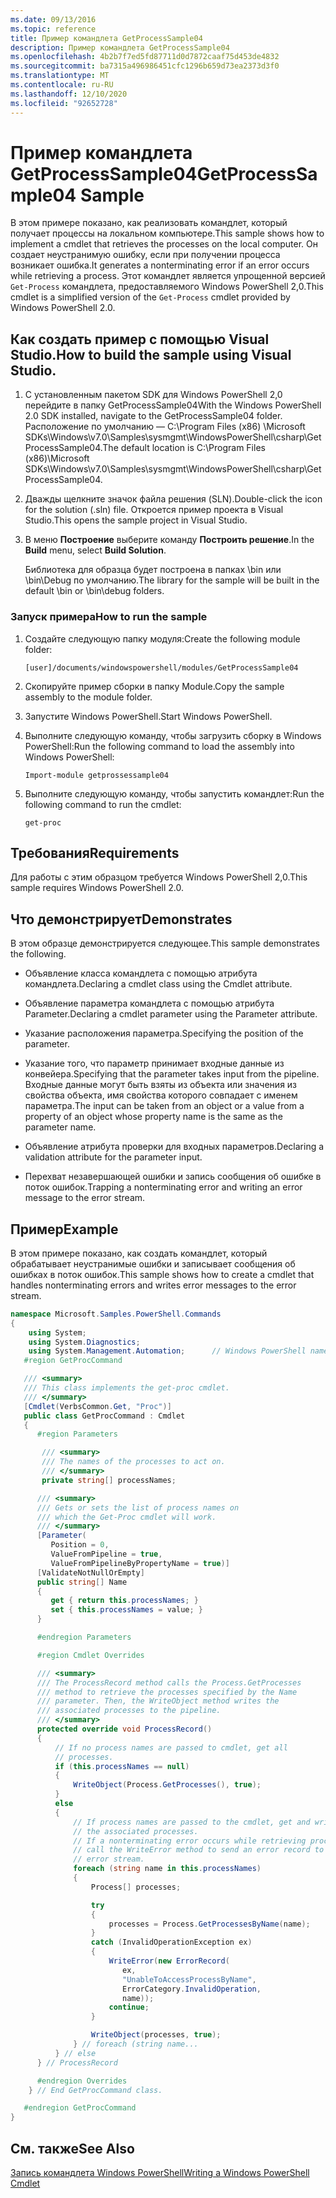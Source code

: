 ```yaml
---
ms.date: 09/13/2016
ms.topic: reference
title: Пример командлета GetProcessSample04
description: Пример командлета GetProcessSample04
ms.openlocfilehash: 4b2b7f7ed5fd87711d0d7872caaf75d453de4832
ms.sourcegitcommit: ba7315a496986451cfc1296b659d73ea2373d3f0
ms.translationtype: MT
ms.contentlocale: ru-RU
ms.lasthandoff: 12/10/2020
ms.locfileid: "92652728"
---
```

# <a name="getprocesssample04-sample"></a><span data-ttu-id="ef4cb-103">Пример командлета GetProcessSample04</span><span class="sxs-lookup"><span data-stu-id="ef4cb-103">GetProcessSample04 Sample</span></span>

<span data-ttu-id="ef4cb-104">В этом примере показано, как реализовать командлет, который получает процессы на локальном компьютере.</span><span class="sxs-lookup"><span data-stu-id="ef4cb-104">This sample shows how to implement a cmdlet that retrieves the processes on the local computer.</span></span> <span data-ttu-id="ef4cb-105">Он создает неустранимую ошибку, если при получении процесса возникает ошибка.</span><span class="sxs-lookup"><span data-stu-id="ef4cb-105">It generates a nonterminating error if an error occurs while retrieving a process.</span></span> <span data-ttu-id="ef4cb-106">Этот командлет является упрощенной версией `Get-Process` командлета, предоставляемого Windows PowerShell 2,0.</span><span class="sxs-lookup"><span data-stu-id="ef4cb-106">This cmdlet is a simplified version of the `Get-Process` cmdlet provided by Windows PowerShell 2.0.</span></span>

## <a name="how-to-build-the-sample-using-visual-studio"></a><span data-ttu-id="ef4cb-107">Как создать пример с помощью Visual Studio.</span><span class="sxs-lookup"><span data-stu-id="ef4cb-107">How to build the sample using Visual Studio.</span></span>

1. <span data-ttu-id="ef4cb-108">С установленным пакетом SDK для Windows PowerShell 2,0 перейдите в папку GetProcessSample04</span><span class="sxs-lookup"><span data-stu-id="ef4cb-108">With the Windows PowerShell 2.0 SDK installed, navigate to the GetProcessSample04 folder.</span></span> <span data-ttu-id="ef4cb-109">Расположение по умолчанию — C:\Program Files (x86) \Microsoft SDKs\Windows\v7.0\Samples\sysmgmt\WindowsPowerShell\csharp\GetProcessSample04.</span><span class="sxs-lookup"><span data-stu-id="ef4cb-109">The default location is C:\Program Files (x86)\Microsoft SDKs\Windows\v7.0\Samples\sysmgmt\WindowsPowerShell\csharp\GetProcessSample04.</span></span>

2. <span data-ttu-id="ef4cb-110">Дважды щелкните значок файла решения (SLN).</span><span class="sxs-lookup"><span data-stu-id="ef4cb-110">Double-click the icon for the solution (.sln) file.</span></span> <span data-ttu-id="ef4cb-111">Откроется пример проекта в Visual Studio.</span><span class="sxs-lookup"><span data-stu-id="ef4cb-111">This opens the sample project in Visual Studio.</span></span>

3. <span data-ttu-id="ef4cb-112">В меню **Построение** выберите команду **Построить решение**.</span><span class="sxs-lookup"><span data-stu-id="ef4cb-112">In the **Build** menu, select **Build Solution**.</span></span>

    <span data-ttu-id="ef4cb-113">Библиотека для образца будет построена в папках \bin или \bin\Debug по умолчанию.</span><span class="sxs-lookup"><span data-stu-id="ef4cb-113">The library for the sample will be built in the default \bin or \bin\debug folders.</span></span>

### <a name="how-to-run-the-sample"></a><span data-ttu-id="ef4cb-114">Запуск примера</span><span class="sxs-lookup"><span data-stu-id="ef4cb-114">How to run the sample</span></span>

1. <span data-ttu-id="ef4cb-115">Создайте следующую папку модуля:</span><span class="sxs-lookup"><span data-stu-id="ef4cb-115">Create the following module folder:</span></span>

    `[user]/documents/windowspowershell/modules/GetProcessSample04`

2. <span data-ttu-id="ef4cb-116">Скопируйте пример сборки в папку Module.</span><span class="sxs-lookup"><span data-stu-id="ef4cb-116">Copy the sample assembly to the module folder.</span></span>

3. <span data-ttu-id="ef4cb-117">Запустите Windows PowerShell.</span><span class="sxs-lookup"><span data-stu-id="ef4cb-117">Start Windows PowerShell.</span></span>

4. <span data-ttu-id="ef4cb-118">Выполните следующую команду, чтобы загрузить сборку в Windows PowerShell:</span><span class="sxs-lookup"><span data-stu-id="ef4cb-118">Run the following command to load the assembly into Windows PowerShell:</span></span>

    `Import-module getprossessample04`

5. <span data-ttu-id="ef4cb-119">Выполните следующую команду, чтобы запустить командлет:</span><span class="sxs-lookup"><span data-stu-id="ef4cb-119">Run the following command to run the cmdlet:</span></span>

    `get-proc`

## <a name="requirements"></a><span data-ttu-id="ef4cb-120">Требования</span><span class="sxs-lookup"><span data-stu-id="ef4cb-120">Requirements</span></span>

<span data-ttu-id="ef4cb-121">Для работы с этим образцом требуется Windows PowerShell 2,0.</span><span class="sxs-lookup"><span data-stu-id="ef4cb-121">This sample requires Windows PowerShell 2.0.</span></span>

## <a name="demonstrates"></a><span data-ttu-id="ef4cb-122">Что демонстрирует</span><span class="sxs-lookup"><span data-stu-id="ef4cb-122">Demonstrates</span></span>

<span data-ttu-id="ef4cb-123">В этом образце демонстрируется следующее.</span><span class="sxs-lookup"><span data-stu-id="ef4cb-123">This sample demonstrates the following.</span></span>

- <span data-ttu-id="ef4cb-124">Объявление класса командлета с помощью атрибута командлета.</span><span class="sxs-lookup"><span data-stu-id="ef4cb-124">Declaring a cmdlet class using the Cmdlet attribute.</span></span>

- <span data-ttu-id="ef4cb-125">Объявление параметра командлета с помощью атрибута Parameter.</span><span class="sxs-lookup"><span data-stu-id="ef4cb-125">Declaring a cmdlet parameter using the Parameter attribute.</span></span>

- <span data-ttu-id="ef4cb-126">Указание расположения параметра.</span><span class="sxs-lookup"><span data-stu-id="ef4cb-126">Specifying the position of the parameter.</span></span>

- <span data-ttu-id="ef4cb-127">Указание того, что параметр принимает входные данные из конвейера.</span><span class="sxs-lookup"><span data-stu-id="ef4cb-127">Specifying that the parameter takes input from the pipeline.</span></span> <span data-ttu-id="ef4cb-128">Входные данные могут быть взяты из объекта или значения из свойства объекта, имя свойства которого совпадает с именем параметра.</span><span class="sxs-lookup"><span data-stu-id="ef4cb-128">The input can be taken from an object or a value from a property of an object whose property name is the same as the parameter name.</span></span>

- <span data-ttu-id="ef4cb-129">Объявление атрибута проверки для входных параметров.</span><span class="sxs-lookup"><span data-stu-id="ef4cb-129">Declaring a validation attribute for the parameter input.</span></span>

- <span data-ttu-id="ef4cb-130">Перехват незавершающей ошибки и запись сообщения об ошибке в поток ошибок.</span><span class="sxs-lookup"><span data-stu-id="ef4cb-130">Trapping a nonterminating error and writing an error message to the error stream.</span></span>

## <a name="example"></a><span data-ttu-id="ef4cb-131">Пример</span><span class="sxs-lookup"><span data-stu-id="ef4cb-131">Example</span></span>

<span data-ttu-id="ef4cb-132">В этом примере показано, как создать командлет, который обрабатывает неустранимые ошибки и записывает сообщения об ошибках в поток ошибок.</span><span class="sxs-lookup"><span data-stu-id="ef4cb-132">This sample shows how to create a cmdlet that handles nonterminating errors and writes error messages to the error stream.</span></span>

```csharp
namespace Microsoft.Samples.PowerShell.Commands
{
    using System;
    using System.Diagnostics;
    using System.Management.Automation;      // Windows PowerShell namespace.
   #region GetProcCommand

   /// <summary>
   /// This class implements the get-proc cmdlet.
   /// </summary>
   [Cmdlet(VerbsCommon.Get, "Proc")]
   public class GetProcCommand : Cmdlet
   {
      #region Parameters

       /// <summary>
       /// The names of the processes to act on.
       /// </summary>
       private string[] processNames;

      /// <summary>
      /// Gets or sets the list of process names on
      /// which the Get-Proc cmdlet will work.
      /// </summary>
      [Parameter(
         Position = 0,
         ValueFromPipeline = true,
         ValueFromPipelineByPropertyName = true)]
      [ValidateNotNullOrEmpty]
      public string[] Name
      {
         get { return this.processNames; }
         set { this.processNames = value; }
      }

      #endregion Parameters

      #region Cmdlet Overrides

      /// <summary>
      /// The ProcessRecord method calls the Process.GetProcesses
      /// method to retrieve the processes specified by the Name
      /// parameter. Then, the WriteObject method writes the
      /// associated processes to the pipeline.
      /// </summary>
      protected override void ProcessRecord()
      {
          // If no process names are passed to cmdlet, get all
          // processes.
          if (this.processNames == null)
          {
              WriteObject(Process.GetProcesses(), true);
          }
          else
          {
              // If process names are passed to the cmdlet, get and write
              // the associated processes.
              // If a nonterminating error occurs while retrieving processes,
              // call the WriteError method to send an error record to the
              // error stream.
              foreach (string name in this.processNames)
              {
                  Process[] processes;

                  try
                  {
                      processes = Process.GetProcessesByName(name);
                  }
                  catch (InvalidOperationException ex)
                  {
                      WriteError(new ErrorRecord(
                         ex,
                         "UnableToAccessProcessByName",
                         ErrorCategory.InvalidOperation,
                         name));
                      continue;
                  }

                  WriteObject(processes, true);
              } // foreach (string name...
          } // else
      } // ProcessRecord

      #endregion Overrides
    } // End GetProcCommand class.

   #endregion GetProcCommand
}
```

## <a name="see-also"></a><span data-ttu-id="ef4cb-133">См. также</span><span class="sxs-lookup"><span data-stu-id="ef4cb-133">See Also</span></span>

[<span data-ttu-id="ef4cb-134">Запись командлета Windows PowerShell</span><span class="sxs-lookup"><span data-stu-id="ef4cb-134">Writing a Windows PowerShell Cmdlet</span></span>](./writing-a-windows-powershell-cmdlet.md)
